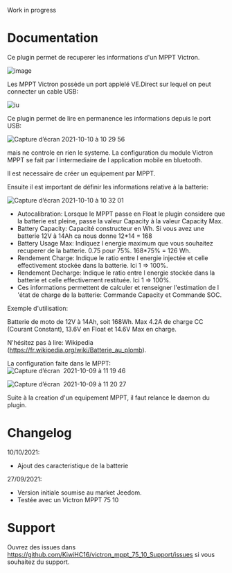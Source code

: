 Work in progress

# Documentation

Ce plugin permet de recuperer les informations d'un MPPT Victron.

![image](https://user-images.githubusercontent.com/8549674/134874152-3f3604e7-d54e-4f51-98df-b5b13bd21c0e.png)

Les MPPT Victron possède un port applelé VE.Direct sur lequel on peut connecter un cable USB:

![iu](https://user-images.githubusercontent.com/8549674/136688462-14dac985-45f7-4b51-94a3-1fc031d51e7b.jpeg)

Ce plugin permet de lire en permanence les informations depuis le port USB:

![Capture d’écran 2021-10-10 à 10 29 56](https://user-images.githubusercontent.com/8549674/136688499-b78631fc-8247-40de-846f-2457bf440ddd.png)

mais ne controle en rien le systeme. La configuration du module Victron MPPT se fait par l intermediaire de l application mobile en bluetooth.

Il est necessaire de créer un equipement par MPPT.

Ensuite il est important de définir les informations relative à la batterie:

![Capture d’écran 2021-10-10 à 10 32 01](https://user-images.githubusercontent.com/8549674/136688548-dcdff6ea-6336-4b9b-bc1f-21a8dcae07e6.png)

* Autocalibration: Lorsque le MPPT passe en Float le plugin considere que la batterie est pleine, passe la valeur Capacity à la valeur Capacity Max.
* Battery Capacity: Capacité constructeur en Wh. Si vous avez une batterie 12V à 14Ah ca nous donne 12*14 = 168
* Battery Usage Max: Indiquez l energie maximum que vous souhaitez recuperer de la batterie. 0.75 pour 75%. 168*75% = 126 Wh.
* Rendement Charge: Indique le ratio entre l energie injectée et celle effectivement stockée dans la batterie. Ici 1 => 100%.
* Rendement Decharge: Indique le ratio entre l energie stockée dans la batterie et celle effectivement restituée. Ici 1 => 100%.
* Ces informations permettent de calculer et renseigner l'estimation de l 'état de charge de la batterie: Commande Capacity et Commande SOC.

Exemple d'utilisation:

Batterie de moto de 12V à 14Ah, soit 168Wh. Max 4.2A de charge CC (Courant Constant), 13.6V en Float et 14.6V Max en charge.

N'hésitez pas à lire: Wikipedia (https://fr.wikipedia.org/wiki/Batterie_au_plomb).

La configuration faite dans le MPPT:
![Capture d’écran   2021-10-09 à 11 19 46](https://user-images.githubusercontent.com/8549674/136689051-5cfd121d-3fe4-4fc9-ba60-77a072d97035.jpeg)


![Capture d’écran   2021-10-09 à 11 20 27](https://user-images.githubusercontent.com/8549674/136689053-2e9c1e6c-e8f2-47de-87ee-76bb162bcbe6.jpeg)


Suite à la creation d'un equipement MPPT, il faut relance le daemon du plugin.

# Changelog

10/10/2021:
- Ajout des caracteristique de la batterie

27/09/2021: 
- Version initiale soumise au market Jeedom.
- Testée avec un Victron MPPT 75 10

# Support

Ouvrez des issues dans https://github.com/KiwiHC16/victron_mppt_75_10_Support/issues si vous souhaitez du support.


